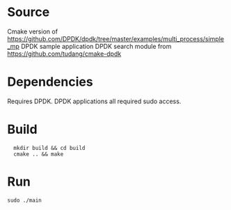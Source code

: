 # Source
  Cmake version of https://github.com/DPDK/dpdk/tree/master/examples/multi_process/simple_mp DPDK sample application
  DPDK search module from https://github.com/tudang/cmake-dpdk
  
# Dependencies
  Requires DPDK. DPDK applications all required sudo access.

# Build
```
  mkdir build && cd build
  cmake .. && make
```

# Run
```
sudo ./main
```
